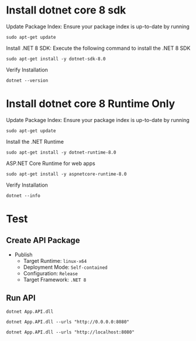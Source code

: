 # Install dotnet core 8 sdk
Update Package Index: Ensure your package index is up-to-date by running
```
sudo apt-get update
```
Install .NET 8 SDK: Execute the following command to install the .NET 8 SDK
```
sudo apt-get install -y dotnet-sdk-8.0
```
Verify Installation
```
dotnet --version
```

# Install dotnet core 8 Runtime Only
Update Package Index: Ensure your package index is up-to-date by running
```
sudo apt-get update
```
Install the .NET Runtime
```
sudo apt-get install -y dotnet-runtime-8.0
```

ASP.NET Core Runtime for web apps
```
sudo apt-get install -y aspnetcore-runtime-8.0
```

Verify Installation
```
dotnet --info
```

# Test

## Create API Package
- Publish
  - Target Runtime: `linux-x64`
  - Deployment Mode: `Self-contained`
  - Configuration: `Release`
  - Target Framework: `.NET 8`

## Run API

```
dotnet App.API.dll
```

```
dotnet App.API.dll --urls "http://0.0.0.0:8080"
```

```
dotnet App.API.dll --urls "http://localhost:8080"
```